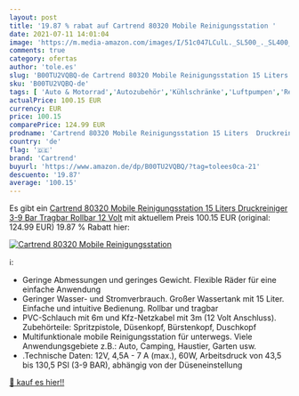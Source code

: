 ```yaml
---
layout: post
title: '19.87 % rabat auf Cartrend 80320 Mobile Reinigungsstation '
date: 2021-07-11 14:01:04
image: 'https://m.media-amazon.com/images/I/51c047LCulL._SL500_._SL400_.jpg'
comments: true
category: ofertas
author: 'tole.es'
slug: 'B00TU2VQBQ-de Cartrend 80320 Mobile Reinigungsstation 15 Liters...'
sku: 'B00TU2VQBQ-de'
tags: [ 'Auto & Motorrad','Autozubehör','Kühlschränke','Luftpumpen','Reinigung & Pflege','cartrend', ]
actualPrice: 100.15 EUR
currency: EUR
price: 100.15
comparePrice: 124.99 EUR
prodname: 'Cartrend 80320 Mobile Reinigungsstation 15 Liters  Druckreiniger 3-9 Bar  Tragbar  Rollbar  12 Volt'
country: 'de'
flag: '🇩🇪'
brand: 'Cartrend'
buyurl: 'https://www.amazon.de/dp/B00TU2VQBQ/?tag=tolees0ca-21'
descuento: '19.87'
average: '100.15'
---
```


Es gibt ein [Cartrend 80320 Mobile Reinigungsstation 15 Liters  Druckreiniger 3-9 Bar  Tragbar  Rollbar  12 Volt](https://www.amazon.de/dp/B00TU2VQBQ/?tag=tolees0ca-21) mit aktuellem Preis 100.15 EUR (original: 124.99 EUR) 19.87 % Rabatt hier:

[![Cartrend 80320 Mobile Reinigungsstation ](https://m.media-amazon.com/images/I/51c047LCulL._SL500_._SL400_.jpg)](https://www.amazon.de/dp/B00TU2VQBQ/?tag=tolees0ca-21)

ℹ️:

- Geringe Abmessungen und geringes Gewicht. Flexible Räder für eine einfache Anwendung
- Geringer Wasser- und Stromverbrauch. Großer Wassertank mit 15 Liter. Einfache und intuitive Bedienung. Rollbar und tragbar
- PVC-Schlauch mit 6m und Kfz-Netzkabel mit 3m (12 Volt Anschluss). Zubehörteile: Spritzpistole, Düsenkopf, Bürstenkopf, Duschkopf
- Multifunktionale mobile Reinigungsstation für unterwegs. Viele Anwendungsgebiete z.B.: Auto, Camping, Haustier, Garten usw.
- .Technische Daten: 12V, 4,5A - 7 A (max.), 60W, Arbeitsdruck von 43,5 bis 130,5 PSI (3-9 BAR), abhängig von der Düseneinstellung

[🛒 kauf es hier!!](https://www.amazon.de/dp/B00TU2VQBQ/?tag=tolees0ca-21)
